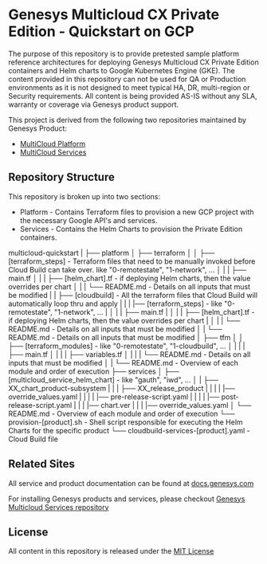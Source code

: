 # Genesys Multicloud CX Private Edition - Quickstart on GCP

The purpose of this repository is to provide pretested sample platform reference architectures for deploying Genesys Multicloud CX Private Edition containers and Helm charts to Google Kubernetes Engine (GKE).  The content provided in this repository can not be used for QA or Production environments as it is not designed to meet typical HA, DR, multi-region or Security requirements.  All content is being provided AS-IS without any SLA, warranty or coverage via Genesys product support.

This project is derived from the following two repositories maintained by Genesys Product:
* [MultiCloud Platform](https://github.com/genesys/multicloud-platform)
* [MultiCloud Services](https://github.com/genesys/multicloud-services)

## Repository Structure

This repository is broken up into two sections:
* Platform - Contains Terraform files to provision a new GCP project with the necessary Google API's and services. 
* Services - Contains the Helm Charts to provision the Private Edition containers. 

multicloud-quickstart
|
├── platform
│   ├── terraform
│   │   ├── [terraform_steps]  -  Terraform files that need to be manually invoked before Cloud Build can take over. like "0-remotestate", "1-network", ...
│   |   |   ├── main.tf
│   |   |   ├── [helm_chart].tf - if deploying Helm charts, then the value overrides per chart
│   |   |   └── README.md  -  Details on all inputs that must be modified
|   |   ├── [cloudbuild]  -  All the terraform files that Cloud Build will automatically loop thru and apply
|   |   |   |── [terraform_steps]  -  like "0-remotestate", "1-network", ...
|   │   |   |   ├── main.tf
|   │   |   |   ├── [helm_chart].tf - if deploying Helm charts, then the value overrides per chart
|   │   |   |   └── README.md  -  Details on all inputs that must be modified
│   |   └── README.md  -  Details on all inputs that must be modified
│   ├── tfm
│   │   ├── [terraform_modules]  -  like "0-remotestate", "1-cloudbuild", ...
│   |   |   |   ├── main.tf
│   |   |   |   ├── variables.tf
│   |   |   |   └── README.md  -  Details on all inputs that must be modified
│   |   └── README.md  -  Overview of each module and order of execution
├── services
│   ├── [multicloud_service_helm_chart]  -  like "gauth", "iwd", ...
│   |   ├── XX_chart_product-subsystem
|   |   |   ├── XX_release_product
|   |   |   |   |── override_values.yaml
|   |   |   |   |── pre-release-script.yaml
|   |   |   |   |── post-release-script.yaml
|   |   |   |── chart.ver
|   |   |   |── override_values.yaml
│   └── README.md  -  Overview of each module and order of execution
└── provision-[product].sh - Shell script responsible for executing the Helm Charts for the specific product
└── cloudbuild-services-[product].yaml - Cloud Build file

## Related Sites

All service and product documentation can be found at [docs.genesys.com](https://docs.genesys.com)

For installing Genesys products and services, please checkout [Genesys Multicloud Services repository](https://github.com/genesys/multicloud-services)


## License

All content in this repository is released under the [MIT License](LICENSE)
